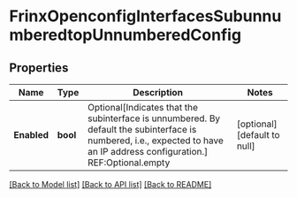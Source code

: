 # FrinxOpenconfigInterfacesSubunnumberedtopUnnumberedConfig

## Properties
Name | Type | Description | Notes
------------ | ------------- | ------------- | -------------
**Enabled** | **bool** | Optional[Indicates that the subinterface is unnumbered.  By default the subinterface is numbered, i.e., expected to have an IP address configuration.] REF:Optional.empty | [optional] [default to null]

[[Back to Model list]](../README.md#documentation-for-models) [[Back to API list]](../README.md#documentation-for-api-endpoints) [[Back to README]](../README.md)


